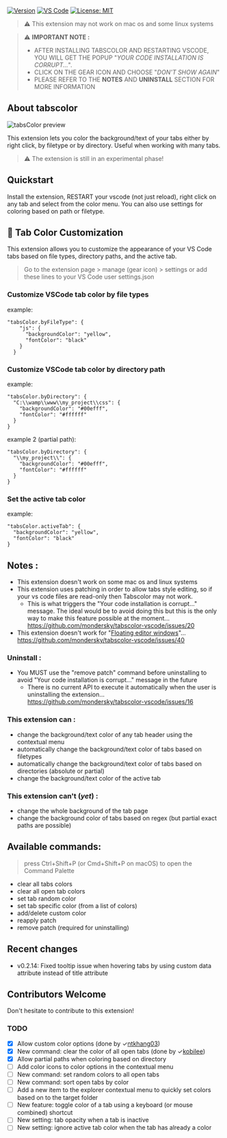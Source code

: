 
[![Version](https://img.shields.io/badge/version-0.2.14-blue.svg)](https://marketplace.visualstudio.com/items?itemName=mondersky.tabscolor) [![VS Code](https://img.shields.io/badge/VS_Code-%5E1.68.0-blueviolet.svg)](https://code.visualstudio.com/) [![License: MIT](https://img.shields.io/badge/License-MIT-yellow.svg)](https://opensource.org/licenses/MIT)

> ⚠️ This extension may not work on mac os and some linux systems

> ⚠️ **IMPORTANT NOTE :**
> * AFTER INSTALLING TABSCOLOR AND RESTARTING VSCODE, YOU WILL GET THE POPUP "*YOUR CODE INSTALLATION IS CORRUPT...*".
> * CLICK ON THE GEAR ICON AND CHOOSE "*DON'T SHOW AGAIN*"
> * PLEASE REFER TO THE **NOTES** AND **UNINSTALL** SECTION FOR MORE INFORMATION

## About tabscolor

![tabsColor preview](https://github.com/mondersky/tabscolor-vscode/raw/master/docs/extension_demo.gif)

This extension lets you color the background/text of your tabs either by right click, by filetype or by directory. Useful when working with many tabs.

> ⚠️ The extension is still in an experimental phase!


## Quickstart

Install the extension, RESTART your vscode (not just reload), right click on any tab and select from the color menu.
You can also use settings for coloring based on path or filetype.

## 🎨 Tab Color Customization

This extension allows you to customize the appearance of your VS Code tabs based on file types, directory paths, and the active tab.

> Go to the extension page > manage (gear icon) > settings or add these lines to your VS Code user settings.json 

### Customize VSCode tab color by file types
example:
```
"tabsColor.byFileType": {
    "js": {
      "backgroundColor": "yellow",
      "fontColor": "black"
    }
  }
```

### Customize VSCode tab color by directory path

example:
```
"tabsColor.byDirectory": {
  "C:\\wamp\\www\\my_project\\css": {
    "backgroundColor": "#00efff",
    "fontColor": "#ffffff"
  }
}
```

example 2 (partial path):
```
"tabsColor.byDirectory": {
  "\\my_project\\": {
    "backgroundColor": "#00efff",
    "fontColor": "#ffffff"
  }
}
```

### Set the active tab color

example:
```
"tabsColor.activeTab": {
  "backgroundColor": "yellow",
  "fontColor": "black"
}
```


## Notes :

- This extension doesn't work on some mac os and linux systems
- This extension uses patching in order to allow tabs style editing, so if your vs code files are read-only then Tabscolor may not work.
  - This is what triggers the "Your code installation is corrupt..." message. The ideal would be to avoid doing this but this is the only way to make this feature possible at the moment... https://github.com/mondersky/tabscolor-vscode/issues/20
- This extension doesn't work for "[Floating editor windows](https://code.visualstudio.com/updates/v1_85#_floating-editor-windows)"... https://github.com/mondersky/tabscolor-vscode/issues/40

### Uninstall :

- You MUST use the "remove patch" command before uninstalling to avoid "Your code installation is corrupt..." message in the future
  - There is no current API to execute it automatically when the user is uninstalling the extension... https://github.com/mondersky/tabscolor-vscode/issues/16

### This extension can :

- change the background/text color of any tab header using the contextual menu
- automatically change the background/text color of tabs based on filetypes
- automatically change the background/text color of tabs based on directories (absolute or partial)
- change the background/text color of the active tab

### This extension can't (*yet*) :

- change the whole background of the tab page
- change the background color of tabs based on regex (but partial exact paths are possible)


## Available commands:
> press Ctrl+Shift+P (or Cmd+Shift+P on macOS) to open the Command Palette
- clear all tabs colors
- clear all open tab colors
- set tab random color
- set tab specific color (from a list of colors)
- add/delete custom color
- reapply patch
- remove patch (required for uninstalling)

## Recent changes
- v0.2.14: Fixed tooltip issue when hovering tabs by using custom data attribute instead of title attribute


## Contributors Welcome

Don't hesitate to contribute to this extension!

### TODO

- [x] Allow custom color options  (done by ✓[ntkhang03](https://github.com/ntkhang03))
- [x] New command: clear the color of all open tabs (done by ✓[kobilee](https://github.com/kobilee))
- [x] Allow partial paths when coloring based on directory
- [ ] Add color icons to color options in the contextual menu
- [ ] New command: set random colors to all open tabs
- [ ] New command: sort open tabs by color
- [ ] Add a new item to the explorer contextual menu to quickly set colors based on to the target folder
- [ ] New feature: toggle color of a tab using a keyboard (or mouse combined) shortcut
- [ ] New setting: tab opacity when a tab is inactive
- [ ] New setting: ignore active tab color when the tab has already a color
